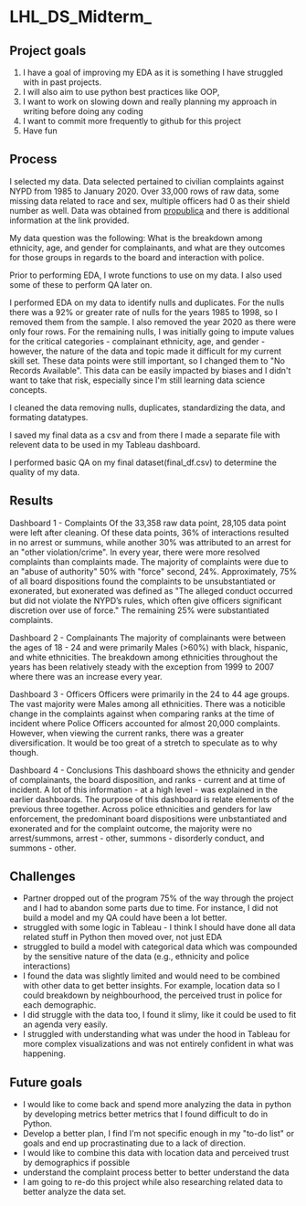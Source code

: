 # LHL_DS_Midterm_

## Project goals
1. I have a goal of improving my EDA as it is something I have struggled with in past projects.
2. I will also aim to use python best practices like OOP, 
3. I want to work on slowing down and really planning my approach in writing before doing any coding
4. I want to commit more frequently to github for this project
5. Have fun

## Process
I selected my data. Data selected pertained to civilian complaints against NYPD from 1985 to January 2020. Over 33,000 rows of raw data, some missing data related to race and sex, multiple officers had 0 as their shield number as well. Data was obtained from [propublica](https://www.propublica.org/datastore/dataset/civilian-complaints-against-new-york-city-police-officers) and there is additional information at the link provided. 

My data question was the following: What is the breakdown among ethnicity, age, and gender for complainants, and what are they outcomes for those groups in regards to the board and interaction with police. 

Prior to performing EDA, I wrote functions to use on my data. I also used some of these to perform QA later on.

I performed EDA on my data to identify nulls and duplicates. For the nulls there was a 92% or greater rate of nulls for the years 1985 to 1998, so I removed them from the sample. I also removed the year 2020 as there were only four rows. For the remaining nulls, I was initially going to impute values for the critical categories - complainant ethnicity, age, and gender - however, the nature of the data and topic made it difficult for my current skill set. These data points were still important, so I changed them to "No Records Available". This data can be easily impacted by biases and I didn't want to take that risk, especially since I'm still learning data science concepts. 

I cleaned the data removing nulls, duplicates, standardizing the data, and formating datatypes.

I saved my final data as a csv and from there I made a separate file with relevent data to be used in my Tableau dashboard.

I performed basic QA on my final dataset(final_df.csv) to determine the quality of my data. 


## Results
Dashboard 1 - Complaints
Of the 33,358 raw data point, 28,105 data point were left after cleaning. Of these data points, 36% of interactions resulted in no arrest or summuns, while another 30% was attributed to an arrest for an "other violation/crime". In every year, there were more resolved complaints than complaints made. The majority of complaints were due to an "abuse of authority" 50% with "force" second, 24%. Approximately, 75% of all board dispositions found the complaints to be unsubstantiated or exonerated, but exonerated was defined as "The alleged conduct occurred but did not violate the NYPD’s rules, which often give officers significant discretion over use of force." The remaining 25% were substantiated complaints. 

Dashboard 2 - Complainants
The majority of complainants were between the ages of 18 - 24 and were primarily Males (>60%) with black, hispanic, and white ethnicities. The breakdown among ethnicities throughout the years has been relatively steady with the exception from 1999 to 2007 where there was an increase every year. 

Dashboard 3 - Officers
Officers were primarily in the 24 to 44 age groups. The vast majority were Males among all ethnicities. There was a noticible change in the complaints against when comparing ranks at the time of incident where Police Officers accounted for almost 20,000 complaints. However, when viewing the current ranks, there was a greater diversification. It would be too great of a stretch to speculate as to why though. 

Dashboard 4 - Conclusions
This dashboard shows the ethnicity and gender of complainants, the board disposition, and ranks - current and at time of incident. A lot of this information - at a high level - was explained in the earlier dashboards. The purpose of this dashboard is relate elements of the previous three together. Across police ethnicities and genders for law enforcement, the predominant board dispositions were unbstantiated and exonerated and for the complaint outcome, the majority were no arrest/summons, arrest - other, summons - disorderly conduct, and summons - other. 

## Challenges
- Partner dropped out of the program 75% of the way through the project and I had to abandon some parts due to time. For instance, I did not build a model and my QA could have been a lot better.
- struggled with some logic in Tableau - I think I should have done all data related stuff in Python then moved over, not just EDA
- struggled to build a model with categorical data which was compounded by the sensitive nature of the data (e.g., ethnicity and police interactions)
- I found the data was slightly limited and would need to be combined with other data to get better insights. For example, location data so I could breakdown by neighbourhood, the perceived trust in police for each demographic.
- I did struggle with the data too, I found it slimy, like it could be used to fit an agenda very easily.
- I struggled with understanding what was under the hood in Tableau for more complex visualizations and was not entirely confident in what was happening.

## Future goals
- I would like to come back and spend more analyzing the data in python by developing metrics better metrics that I found difficult to do in Python.
- Develop a better plan, I find I'm not specific enough in my "to-do list" or goals and end up procrastinating due to a lack of direction. 
- I would like to combine this data with location data and perceived trust by demographics if possible
- understand the complaint process better to better understand the data
- I am going to re-do this project while also researching related data to better analyze the data set. 
